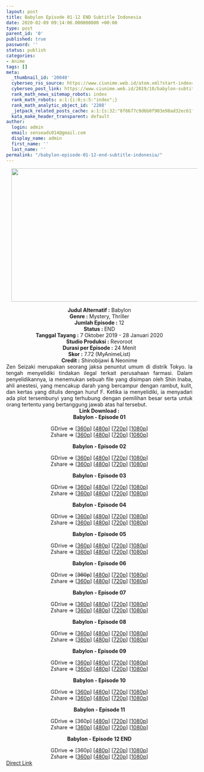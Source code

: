 ```yaml
---
layout: post
title: Babylon Episode 01-12 END Subtitle Indonesia
date: 2020-02-09 09:14:06.000000000 +00:00
type: post
parent_id: '0'
published: true
password: ''
status: publish
categories:
- Anime
tags: []
meta:
  _thumbnail_id: '20040'
  cyberseo_rss_source: https://www.ciunime.web.id/atom.xml?start-index=1201&max-results=150
  cyberseo_post_link: https://www.ciunime.web.id/2019/10/babylon-subtitle-indonesia.html
  rank_math_news_sitemap_robots: index
  rank_math_robots: a:1:{i:0;s:5:"index";}
  rank_math_analytic_object_id: '2208'
  _jetpack_related_posts_cache: a:1:{s:32:"8f6677c9d6b0f903e98ad32ec61f8deb";a:2:{s:7:"expires";i:1653289102;s:7:"payload";a:0:{}}}
  kata_make_header_transparent: default
author:
  login: admin
  email: senseads014@gmail.com
  display_name: admin
  first_name: ''
  last_name: ''
permalink: "/babylon-episode-01-12-end-subtitle-indonesia/"
---
```

<div class="separator" style="clear: both; text-align: center;"><a href="https://1.bp.blogspot.com/-6nVugTRuCHo/XZ7bHiErI5I/AAAAAAAAdeA/l_SdbPgoXw8IaBY1o-Kz2oMBEvx_4ao-QCLcBGAsYHQ/s1600/Babylon.jpg" imageanchor="1" style="margin-left: 1em; margin-right: 1em;"><img border="0" data-original-height="720" data-original-width="1280" height="360" src="{{ site.baseurl }}/assets/2020/02/Babylon.jpg" width="640" /></a></div>
<p>
<div style="text-align: center;"><b>Judul</b><b><b>&nbsp;Alternatif</b>&nbsp;:</b>&nbsp;Babylon</div>
<div style="text-align: center;"><b>Genre :</b>&nbsp;Mystery, Thriller</div>
<div style="text-align: center;"><b>Jumlah Episode :</b>&nbsp;12<br /><b>Status :&nbsp;</b>END<br /><b>Tanggal Tayang :</b>&nbsp;7 Oktober 2019 - 28 Januari 2020<br /><b>Studio Produksi :</b>&nbsp;Revoroot<br /><b>Durasi per Episode :</b>&nbsp;24 Menit</div>
<div style="text-align: center;"><b>Skor :</b>&nbsp;7.72 (MyAnimeList)<br /><b>Credit :</b>&nbsp;Shinobijawi &amp; Neonime</div>
<div style="text-align: center;"></div>
<div style="text-align: justify;">Zen Seizaki merupakan seorang jaksa penuntut umum di distrik Tokyo. Ia tengah menyelidiki tindakan ilegal terkait perusahaan farmasi. Dalam penyelidikannya, ia menemukan sebuah file yang disimpan oleh Shin Inaba, ahli anestesi, yang mencakup darah yang bercampur dengan rambut, kulit, dan kertas yang ditulis dengan huruf F. Ketika ia menyelidiki, ia menyadari ada plot tersembunyi yang terhubung dengan pemilihan besar serta untuk orang tertentu yang bertanggung jawab atas hal tersebut.</div>
<div style="text-align: justify;"></div>
<div style="text-align: justify;"></div>
<div style="text-align: center;"><b>Link Download :</b></div>
<div style="text-align: center;"><b>Babylon&nbsp;- Episode 01</b></p>
<div style="text-align: center;">GDrive =&gt; [<a href="https://drive.google.com/uc?id=1YNOIOYAtcNRu-68UjmadlPekSjqT1n9B" target="_blank" rel="noopener">360p</a>] [<a href="https://drive.google.com/uc?id=1kmp3Pp9jqZVnTzz8-zmjFYBz5ifKIu5n" target="_blank" rel="noopener">480p</a>] [<a href="https://drive.google.com/uc?id=1vqCfAAbv_GtBJNzGefV0Ml2tQ0Ea13dU" target="_blank" rel="noopener">720p</a>]&nbsp;[<a href="https://drive.google.com/uc?id=1-6CWIJB6iwdvoRMRhsgqiYWjsIXcI3vm" target="_blank" rel="noopener">1080p</a>]<br />Zshare =&gt;&nbsp;[<a href="https://www25.zippyshare.com/v/bTX2NfDu/file.html" target="_blank" rel="noopener">360p</a>] [<a href="https://www67.zippyshare.com/v/6nBg1Tpe/file.html" target="_blank" rel="noopener">480p</a>] [<a href="https://www78.zippyshare.com/v/nj6gblgL/file.html" target="_blank" rel="noopener">720p</a>] [<a href="https://www22.zippyshare.com/v/TuGwYfjM/file.html" target="_blank" rel="noopener">1080p</a>]</p>
<p><b>Babylon&nbsp;- Episode 02</b></p>
<p>GDrive =&gt; [<a href="https://drive.google.com/uc?id=1vqo-xxcvT-rNUwBiRuPA-iPlB-bwkeqf" target="_blank" rel="noopener">360p</a>] [<a href="https://drive.google.com/uc?id=1bSVh5b9S_XdWa767C4g5ngRaqJonbezz" target="_blank" rel="noopener">480p</a>] [<a href="https://drive.google.com/uc?id=16DoRGcWUWqABB6mNqFtv4ng9PzoU1nw1" target="_blank" rel="noopener">720p</a>]&nbsp;[<a href="https://drive.google.com/uc?id=1VOdwAm3D2xuGIDen5PO07vqZOewtH0Yp" target="_blank" rel="noopener">1080p</a>]<br />Zshare =&gt;&nbsp;[<a href="https://www31.zippyshare.com/v/3Tq8iUrw/file.html" target="_blank" rel="noopener">360p</a>] [<a href="https://www99.zippyshare.com/v/ljw2dwQd/file.html" target="_blank" rel="noopener">480p</a>] [<a href="https://www60.zippyshare.com/v/g6l6kisA/file.html" target="_blank" rel="noopener">720p</a>]&nbsp;[<a href="https://www49.zippyshare.com/v/nA22d9kS/file.html" target="_blank" rel="noopener">1080p</a>]</p>
<p><b>Babylon&nbsp;- Episode 03</b></p>
<div style="text-align: center;">GDrive =&gt; [<a href="https://drive.google.com/uc?id=1TeYxExyxhUmEV03gIeYOKkpWE9SsGvdk" target="_blank" rel="noopener">360p</a>] [<a href="https://drive.google.com/uc?id=1CePHWqi0BSXQIeIe8dhc8pGbw5F7LurU" target="_blank" rel="noopener">480p</a>] [<a href="https://drive.google.com/uc?id=1SZHRo5SHHC1zTZ3OCOHEymc39Pu8o__f" target="_blank" rel="noopener">720p</a>]&nbsp;[<a href="https://drive.google.com/uc?id=1C44YVKH5b-6_7Ao2rBU42-K92Ap9r10d" target="_blank" rel="noopener">1080p</a>]<br />Zshare =&gt;&nbsp;[<a href="https://www6.zippyshare.com/v/KhuiFV8b/file.html" target="_blank" rel="noopener">360p</a>] [<a href="https://www17.zippyshare.com/v/6rRWEFln/file.html" target="_blank" rel="noopener">480p</a>] [<a href="https://www39.zippyshare.com/v/2M3Z0lbe/file.html" target="_blank" rel="noopener">720p</a>]&nbsp;[<a href="https://www85.zippyshare.com/v/6328ynxc/file.html" target="_blank" rel="noopener">1080p</a>]</p>
<p><b>Babylon&nbsp;- Episode 04</b></p>
<div style="text-align: center;">GDrive =&gt; [<a href="https://drive.google.com/uc?export=download&amp;id=1vTaO_MzL7zHYFHAU0GRKdSOKn0_r5or6" target="_blank" rel="noopener">360p</a>] [<a href="https://drive.google.com/uc?id=1lkKyUumXjU5DZ_kCnh1eSP08XFOB9aTc" target="_blank" rel="noopener">480p</a>] [<a href="https://drive.google.com/uc?id=1Ij11zqe-UrEqiyI7ze6rrZed65Sr9OND" target="_blank" rel="noopener">720p</a>]&nbsp;[<a href="https://drive.google.com/uc?id=1dSCC6UAWxgZu2VBN4gashj9gZRnDlXV8" target="_blank" rel="noopener">1080p</a>]<br />Zshare =&gt;&nbsp;[<a href="https://www32.zippyshare.com/v/rDSmIciQ/file.html" target="_blank" rel="noopener">360p</a>] [<a href="https://www40.zippyshare.com/v/I6ddm7tk/file.html" target="_blank" rel="noopener">480p</a>] [<a href="https://www56.zippyshare.com/v/yYVrZCXN/file.html" target="_blank" rel="noopener">720p</a>]&nbsp;[<a href="https://www41.zippyshare.com/v/e5vKjONR/file.html" target="_blank" rel="noopener">1080p</a>]</p>
<p><b>Babylon&nbsp;- Episode 05</b></p>
<div style="text-align: center;">GDrive =&gt; [<a href="https://drive.google.com/uc?export=download&amp;id=18Oju1TAudnoTiY8a8DVSwSxDc4-t7g_k" target="_blank" rel="noopener">360p</a>] [<a href="https://drive.google.com/uc?id=1WdZ2OxQI4ACPEQg5q_gk7666CF54FysP" target="_blank" rel="noopener">480p</a>] [<a href="https://drive.google.com/uc?id=1EKV0VGzFxh1_MtlvtRzTY-dnd3kwbeQl" target="_blank" rel="noopener">720p</a>]&nbsp;[<a href="https://drive.google.com/uc?id=1hlxSwWdZuN1iI5mpsgNPIgHPJ8QmlFTh" target="_blank" rel="noopener">1080p</a>]<br />Zshare =&gt;&nbsp;[<a href="https://www75.zippyshare.com/v/1hCaRO6y/file.html" target="_blank" rel="noopener">360p</a>] [<a href="https://www96.zippyshare.com/v/NOEMz8ec/file.html" target="_blank" rel="noopener">480p</a>] [<a href="https://www37.zippyshare.com/v/BFRBxgbm/file.html" target="_blank" rel="noopener">720p</a>]&nbsp;[<a href="https://www50.zippyshare.com/v/S0K3kfjs/file.html" target="_blank" rel="noopener">1080p</a>]</p>
<p><b>Babylon&nbsp;- Episode 06</b></p>
<div style="text-align: center;">GDrive =&gt; [<strike>360p</strike>] [<a href="https://drive.google.com/uc?id=1i9Hc_5cWxyxFWaBMTUexxn0yHVuUQ3Os" target="_blank" rel="noopener">480p</a>] [<a href="https://drive.google.com/uc?id=1m4cXmqmxn28W3E0vBWkurjxvAjGW3Hqe" target="_blank" rel="noopener">720p</a>]&nbsp;[<a href="https://drive.google.com/uc?id=1n8HR3c_KuHxUAQOxd9GuM29Rj3XPEAvx" target="_blank" rel="noopener">1080p</a>]<br />Zshare =&gt;&nbsp;[<a href="https://www72.zippyshare.com/v/C2zH7F3S/file.html" target="_blank" rel="noopener">360p</a>] [<a href="https://www92.zippyshare.com/v/c2OC9Dqi/file.html" target="_blank" rel="noopener">480p</a>] [<a href="https://www99.zippyshare.com/v/Q9BCq9IB/file.html" target="_blank" rel="noopener">720p</a>]&nbsp;[<a href="https://www44.zippyshare.com/v/BUApdJMo/file.html" target="_blank" rel="noopener">1080p</a>]</p>
<p><b>Babylon&nbsp;- Episode 07</b></p>
<div style="text-align: center;">GDrive =&gt; [<a href="https://drive.google.com/uc?export=download&amp;id=12vvEQ1xvmnXZ7uO6zNOmM38e9keDhSFC" target="_blank" rel="noopener">360p</a>] [<a href="https://drive.google.com/uc?id=1OKxq8VxDIoW5et_LZ-rBprYi6UveDgAB" target="_blank" rel="noopener">480p</a>] [<a href="https://drive.google.com/uc?id=1iaimBTiLVf9drT5NyKo3WeJNX6I3JMFF" target="_blank" rel="noopener">720p</a>]&nbsp;[<a href="https://drive.google.com/uc?id=19Su_ZlFj14sTlDF1Hur6F4_AIBBsEszv" target="_blank" rel="noopener">1080p</a>]<br />Zshare =&gt;&nbsp;[<a href="https://www36.zippyshare.com/v/EHtGdtGg/file.html" target="_blank" rel="noopener">360p</a>] [<a href="https://www26.zippyshare.com/v/HWmOg67G/file.html" target="_blank" rel="noopener">480p</a>] [<a href="https://www13.zippyshare.com/v/ByrRszY2/file.html" target="_blank" rel="noopener">720p</a>]&nbsp;[<a href="https://www10.zippyshare.com/v/UfSc5KE6/file.html" target="_blank" rel="noopener">1080p</a>]</p>
<p><b>Babylon&nbsp;- Episode 08</b></p>
<div style="text-align: center;">GDrive =&gt; [<a href="https://drive.google.com/uc?export=download&amp;id=1vyuI1NPLThj_9hIpPlF5-TsvFiwY-pWP" target="_blank" rel="noopener">360p</a>] [<a href="https://drive.google.com/uc?export=download&amp;id=1MVH66mGiraZjqynxXXBE5j0MPdR4_Lw6" target="_blank" rel="noopener">480p</a>] [<a href="https://drive.google.com/uc?export=download&amp;id=1nGAwLnnoaddWk_Wi3MgDYHhXeyRRJKFs" target="_blank" rel="noopener">720p</a>]&nbsp;[<a href="https://drive.google.com/uc?id=10MgDRBtUupHXHzEekDzfP28BKRHJeOxJ" target="_blank" rel="noopener">1080p</a>]<br />Zshare =&gt;&nbsp;[<a href="https://www110.zippyshare.com/v/y7nWqjNn/file.html" target="_blank" rel="noopener">360p</a>] [<a href="https://www50.zippyshare.com/v/yQkmpdwp/file.html" target="_blank" rel="noopener">480p</a>] [<a href="https://www105.zippyshare.com/v/n5xBP6vO/file.html" target="_blank" rel="noopener">720p</a>]&nbsp;[<a href="https://www64.zippyshare.com/v/6wqdXz7G/file.html" target="_blank" rel="noopener">1080p</a>]</p>
<p><b>Babylon&nbsp;- Episode 09</b></p>
<div style="text-align: center;">GDrive =&gt; [<a href="https://drive.google.com/uc?export=download&amp;id=1j5iuV8yYfhuwt0JHZmDjs6x5AgsTkZ9n" target="_blank" rel="noopener">360p</a>] [<a href="https://drive.google.com/uc?export=download&amp;id=1u_-jlknr942lHhj2phrPlyGIseKTKFvn" target="_blank" rel="noopener">480p</a>] [<a href="https://drive.google.com/uc?export=download&amp;id=1q2JvFoXMArCmPEK16ebE33O1iA2Atd4l" target="_blank" rel="noopener">720p</a>]&nbsp;[<a href="https://drive.google.com/uc?id=1ao2NBHHPIib8MHs72KNOSNCqS2PE4hm0" target="_blank" rel="noopener">1080p</a>]<br />Zshare =&gt;&nbsp;[<a href="https://www2.zippyshare.com/v/JGQPFFCA/file.html" target="_blank" rel="noopener">360p</a>] [<a href="https://www35.zippyshare.com/v/z4t1FD3O/file.html" target="_blank" rel="noopener">480p</a>] [<a href="https://www35.zippyshare.com/v/BsistRGr/file.html" target="_blank" rel="noopener">720p</a>]&nbsp;[<a href="https://www18.zippyshare.com/v/UVCFF3l4/file.html" target="_blank" rel="noopener">1080p</a>]</p>
<p><b>Babylon&nbsp;- Episode 10</b></p>
<div style="text-align: center;">GDrive =&gt; [<a href="https://drive.google.com/uc?export=download&amp;id=1Lx3Gg3Z1e9Wqp3X0-cKxxh76bapUgFU2" target="_blank" rel="noopener">360p</a>] [<a href="https://drive.google.com/uc?export=download&amp;id=1Af5on7eI8kHry1WNFJSVAFNIjDd1_kpQ" target="_blank" rel="noopener">480p</a>] [<a href="https://drive.google.com/file/d/1wx1995-nOcWaHBuNhSL_8mkd5hITk_5P/view" target="_blank" rel="noopener">720p</a>]&nbsp;[<a href="https://drive.google.com/uc?id=13p2k5ZinxFOqJnzA1WHqdFIIOHWiCjKx" target="_blank" rel="noopener">1080p</a>]<br />Zshare =&gt;&nbsp;[<a href="https://www56.zippyshare.com/v/pM1cfNww/file.html" target="_blank" rel="noopener">360p</a>] [<a href="https://www19.zippyshare.com/v/Qwe1lPMW/file.html" target="_blank" rel="noopener">480p</a>] [<a href="https://www37.zippyshare.com/v/2H9x6V4b/file.html" target="_blank" rel="noopener">720p</a>]&nbsp;[<a href="https://www109.zippyshare.com/v/QXJlgJt5/file.html" target="_blank" rel="noopener">1080p</a>]</p>
<p><b>Babylon&nbsp;- Episode 11</b></p>
<div style="text-align: center;">GDrive =&gt; [360p] [<a href="https://drive.google.com/uc?export=download&amp;id=1Jtm4UXBVi_nu-peB3xGGmHLkn1Mmd0Qz" target="_blank" rel="noopener">480p</a>] [<a href="https://drive.google.com/uc?export=download&amp;id=1dQwDPkRA3JgkrpPRjUha9UmA6KfkzrB_" target="_blank" rel="noopener">720p</a>]&nbsp;[<a href="https://drive.google.com/uc?id=1reGUQO0pSAwe2W-pBR7Baea0ipJb6Psa" target="_blank" rel="noopener">1080p</a>]<br />Zshare =&gt;&nbsp;[<a href="https://www34.zippyshare.com/v/GnmcYiQ2/file.html" target="_blank" rel="noopener">360p</a>] [<a href="https://www44.zippyshare.com/v/0Owhn0xo/file.html" target="_blank" rel="noopener">480p</a>] [<a href="https://www14.zippyshare.com/v/EAVSwFL9/file.html" target="_blank" rel="noopener">720p</a>]&nbsp;[<a href="https://www22.zippyshare.com/v/hGkT9FJC/file.html" target="_blank" rel="noopener">1080p</a>]</p>
<p><b>Babylon&nbsp;- Episode 12 END</b></p>
<div style="text-align: center;">GDrive =&gt; [360p] [<a href="https://drive.google.com/uc?export=download&amp;id=1aClPRPclZ26m31jCYM5S4X-m7pi7g_sN" target="_blank" rel="noopener">480p</a>] [<a href="https://drive.google.com/uc?export=l&amp;id=1wWSWh_c3MtTuFgkml8FBBXZIWtsaCv-I" target="_blank" rel="noopener">720p</a>]&nbsp;[<a href="https://drive.google.com/uc?id=1iSeBBApteWVBvt7N49C7y7U5GHxjhEEc" target="_blank" rel="noopener">1080p</a>]<br />Zshare =&gt;&nbsp;[<a href="https://www107.zippyshare.com/v/indO3JkF/file.html" target="_blank" rel="noopener">360p</a>] [<a href="https://www12.zippyshare.com/v/kRrUdm9p/file.html" target="_blank" rel="noopener">480p</a>] [<a href="https://www20.zippyshare.com/v/RF696EL7/file.html" target="_blank" rel="noopener">720p</a>]&nbsp;[<a href="https://www66.zippyshare.com/v/CaWC7OcX/file.html" target="_blank" rel="noopener">1080p</a>]</div>
</div>
</div>
</div>
</div>
</div>
</div>
</div>
</div>
</div>
</div>
</div>
<link rel="stylesheet" href="https://cdnjs.cloudflare.com/ajax/libs/font-awesome/4.7.0/css/font-awesome.min.css" />
<div class="divbtn"> <a href="https://handymansurrender.com/fihup8buzv?key=94550f7ce39444073321dde3b8782f97" class="btn"><i class="fa fa-download"></i> Direct Link</a> </div>
